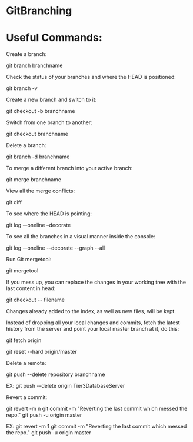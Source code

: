 # GitBranching

# Useful Commands:

Create a branch:

git branch branchname

Check the status of your branches and where the HEAD is positioned:

git branch -v

Create a new branch and switch to it:

git checkout -b branchname
  
Switch from one branch to another:

git checkout branchname
  
Delete a branch:

git branch -d branchname
  
To merge a different branch into your active branch:

git merge branchname
    
View all the merge conflicts:

git diff

To see where the HEAD is pointing:

git log --oneline –decorate

To see all the branches in a visual manner inside the console:

git log --oneline --decorate --graph --all

Run Git mergetool:

git mergetool


If you mess up, you can replace the changes in your working tree with the last content in head:

git checkout -- filename

Changes already added to the index, as well as new files, will be kept.


Instead of dropping all your local changes and commits, fetch the latest history from the server and point your local master branch at it, do this:

git fetch origin

git reset --hard origin/master


Delete a remote: 

git push --delete repository branchname

EX: git push --delete origin Tier3DatabaseServer

Revert a commit:

git revert -m n <commit-hash> 
git commit -m "Reverting the last commit which messed the repo."
git push -u origin master

EX: 
git revert -m 1 <commit-hash> 
git commit -m "Reverting the last commit which messed the repo."
git push -u origin master
